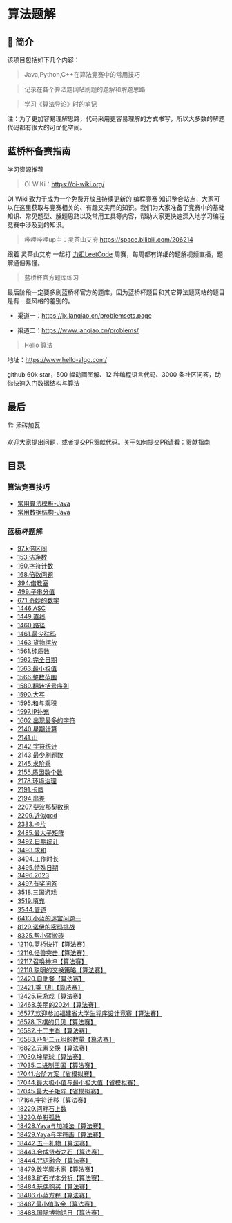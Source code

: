 # 算法题解

## 🚀 简介

该项目包括如下几个内容：

> Java,Python,C++在算法竞赛中的常用技巧

> 记录在各个算法题网站刷题的题解和解题思路

> 学习《算法导论》时的笔记

注：为了更加容易理解思路，代码采用更容易理解的方式书写，所以大多数的解题代码都有很大的可优化空间。

## 蓝桥杯备赛指南

学习资源推荐

> OI WiKi：https://oi-wiki.org/

OI Wiki 致力于成为一个免费开放且持续更新的 编程竞赛 知识整合站点，大家可以在这里获取与竞赛相关的、有趣又实用的知识。我们为大家准备了竞赛中的基础知识、常见题型、解题思路以及常用工具等内容，帮助大家更快速深入地学习编程竞赛中涉及到的知识。

> 哔哩哔哩up主：灵茶山艾府 https://space.bilibili.com/206214

跟着 灵茶山艾府 一起打 [力扣LeetCode](https://leetcode.cn/contest/) 周赛，每周都有详细的题解视频直播，题解通俗易懂。

> 蓝桥杯官方题库练习

最后阶段一定要多刷蓝桥杯官方的题库，因为蓝桥杯题目和其它算法题网站的题目是有一些风格的差别的。

* 渠道一：https://lx.lanqiao.cn/problemsets.page

* 渠道二：https://www.lanqiao.cn/problems/

> Hello 算法

地址：https://www.hello-algo.com/

github 60k star，500 幅动画图解、12 种编程语言代码、3000 条社区问答，助你快速入门数据结构与算法

## 最后

🏗️ 添砖加瓦

欢迎大家提出问题，或者提交PR贡献代码。关于如何提交PR请看：[贡献指南]()

## 目录

### 算法竞赛技巧
* [常用算法模板-Java](./Learn/竞赛技巧/Java/Java常用算法模板.md)
* [常用数据结构-Java](./Learn/竞赛技巧/Java/Java算法常用数据结构.md)

### 蓝桥杯题解
* [97.k倍区间](./problems/蓝桥杯/97.k倍区间.md)
* [153.洁净数](./problems/蓝桥杯/153.洁净数.md)
* [160.字符计数](./problems/蓝桥杯/160.字符计数.md)
* [168.倍数问题](./problems/蓝桥杯/168.倍数问题.md)
* [394.借教室](./problems/蓝桥杯/394.借教室.md)
* [499.子串分值](./problems/蓝桥杯/499.子串分值.md)
* [671.奇妙的数字](./problems/蓝桥杯/671.奇妙的数字.md)
* [1446.ASC](./problems/蓝桥杯/1446.ASC.md)
* [1449.直线](./problems/蓝桥杯/1449.直线.md)
* [1460.路径](./problems/蓝桥杯/1460.路径.md)
* [1461.最少砝码](./problems/蓝桥杯/1461.最少砝码.md)
* [1463.货物摆放](./problems/蓝桥杯/1463.货物摆放.md)
* [1561.纯质数](./problems/蓝桥杯/1561.纯质数.md)
* [1562.完全日期](./problems/蓝桥杯/1562.完全日期.md)
* [1563.最小权值](./problems/蓝桥杯/1563.最小权值.md)
* [1566.整数范围](./problems/蓝桥杯/1566.整数范围.md)
* [1589.翻转括号序列](./problems/蓝桥杯/1589.翻转括号序列.md)
* [1590.大写](./problems/蓝桥杯/1590.大写.md)
* [1595.和与乘积](./problems/蓝桥杯/1595.和与乘积.md)
* [1597.IP补充](./problems/蓝桥杯/1597.IP补充.md)
* [1602.出现最多的字符](./problems/蓝桥杯/1602.出现最多的字符.md)
* [2140.星期计算](./problems/蓝桥杯/2140.星期计算.md)
* [2141.山](./problems/蓝桥杯/2141.山.md)
* [2142.字符统计](./problems/蓝桥杯/2142.字符统计.md)
* [2143.最少刷题数](./problems/蓝桥杯/2143.最少刷题数.md)
* [2145.求阶乘](./problems/蓝桥杯/2145.求阶乘.md)
* [2155.质因数个数](./problems/蓝桥杯/2155.质因数个数.md)
* [2178.环境治理](./problems/蓝桥杯/2178.环境治理.md)
* [2191.卡牌](./problems/蓝桥杯/2191.卡牌.md)
* [2194.出差](./problems/蓝桥杯/2194.出差.md)
* [2207.斐波那契数组](./problems/蓝桥杯/2207.斐波那契数组.md)
* [2209.近似gcd](./problems/蓝桥杯/2209.近似gcd.md)
* [2383.卡片](./problems/蓝桥杯/2383.卡片.md)
* [2485.最大子矩阵](./problems/蓝桥杯/2485.最大子矩阵.md)
* [3492.日期统计](./problems/蓝桥杯/3492.日期统计.md)
* [3493.求和](./problems/蓝桥杯/3493.求和.md)
* [3494.工作时长](./problems/蓝桥杯/3494.工作时长.md)
* [3495.特殊日期](./problems/蓝桥杯/3495.特殊日期.md)
* [3496.2023](./problems/蓝桥杯/3496.2023.md)
* [3497.有奖问答](./problems/蓝桥杯/3497.有奖问答.md)
* [3518.三国游戏](./problems/蓝桥杯/3518.三国游戏.md)
* [3519.填充](./problems/蓝桥杯/3519.填充.md)
* [3544.管道](./problems/蓝桥杯/3544.管道.md)
* [6413.小蓝的迷宫问题一](./problems/蓝桥杯/6413.小蓝的迷宫问题一.md)
* [8129.诺伊的密码挑战](./problems/蓝桥杯/8129.诺伊的密码挑战.md)
* [8325.帮小蓝搬砖](./problems/蓝桥杯/8325.帮小蓝搬砖.md)
* [12110.蓝桥快打【算法赛】](./problems/蓝桥杯/12110.蓝桥快打【算法赛】.md)
* [12116.怪兽突击【算法赛】](./problems/蓝桥杯/12116.怪兽突击【算法赛】.md)
* [12117.召唤神坤【算法赛】](./problems/蓝桥杯/12117.召唤神坤【算法赛】.md)
* [12118.聪明的交换策略【算法赛】](./problems/蓝桥杯/12118.聪明的交换策略【算法赛】.md)
* [12420.自助餐【算法赛】](./problems/蓝桥杯/12420.自助餐【算法赛】.md)
* [12421.乘飞机【算法赛】](./problems/蓝桥杯/12421.乘飞机【算法赛】.md)
* [12425.玩游戏【算法赛】](./problems/蓝桥杯/12425.玩游戏【算法赛】.md)
* [12468.美丽的2024【算法赛】](./problems/蓝桥杯/12468.美丽的2024【算法赛】.md)
* [16577.欢迎参加福建省大学生程序设计竞赛【算法赛】](./problems/蓝桥杯/16577.欢迎参加福建省大学生程序设计竞赛【算法赛】.md)
* [16578.下棋的贝贝【算法赛】](./problems/蓝桥杯/16578.下棋的贝贝【算法赛】.md)
* [16582.十二生肖【算法赛】](./problems/蓝桥杯/16582.十二生肖【算法赛】.md)
* [16583.匹配二元组的数量【算法赛】](./problems/蓝桥杯/16583.匹配二元组的数量【算法赛】.md)
* [16822.元素交换【算法赛】](./problems/蓝桥杯/16822.元素交换【算法赛】.md)
* [17030.坤星球【算法赛】](./problems/蓝桥杯/17030.坤星球【算法赛】.md)
* [17035.二进制王国【算法赛】](./problems/蓝桥杯/17035.二进制王国【算法赛】)
* [17041.台阶方案【省模拟赛】](./problems/蓝桥杯/17041.台阶方案【省模拟赛】)
* [17044.最大极小值与最小极大值【省模拟赛】](./problems/蓝桥杯/17044.最大极小值与最小极大值【省模拟赛】)
* [17045.最大子矩阵【省模拟赛】](./problems/蓝桥杯/17045.最大子矩阵【省模拟赛】)
* [17164.字符迁移【算法赛】](./problems/蓝桥杯/17164.字符迁移【算法赛】)
* [18229.河畔石上数](./problems/蓝桥杯/18229.河畔石上数)
* [18230.单影孤数](./problems/蓝桥杯/18230.单影孤数)
* [18428.Yaya与加减法【算法赛】](./problems/蓝桥杯/18428.Yaya与加减法【算法赛】)
* [18429.Yaya与字符画【算法赛】](./problems/蓝桥杯/18429.Yaya与字符画【算法赛】)
* [18442.五一礼物【算法赛】](./problems/蓝桥杯/18442.五一礼物【算法赛】)
* [18443.合成贤者之石【算法赛】](./problems/蓝桥杯/18443.合成贤者之石【算法赛】)
* [18444.咒语融合【算法赛】](./problems/蓝桥杯/18444.咒语融合【算法赛】)
* [18479.数学魔术家【算法赛】](./problems/蓝桥杯/18479.数学魔术家【算法赛】)
* [18483.矿石样本分析【算法赛】](./problems/蓝桥杯/18483.矿石样本分析【算法赛】)
* [18484.玩偶购买【算法赛】](./problems/蓝桥杯/18484.玩偶购买【算法赛】)
* [18486.小蓝方程【算法赛】](./problems/蓝桥杯/18486.小蓝方程【算法赛】)
* [18487.最小值取余【算法赛】](./problems/蓝桥杯/18487.最小值取余【算法赛】)
* [18488.国际博物馆日【算法赛】](./problems/蓝桥杯/18488.国际博物馆日【算法赛】)